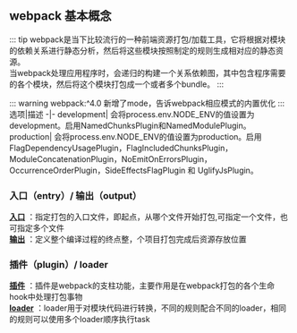 ## webpack 基本概念


::: tip
webpack是当下比较流行的一种前端资源打包/加载工具，它将根据对模块的依赖关系进行静态分析，然后将这些模块按照制定的规则生成相对应的静态资源。<br />
当webpack处理应用程序时，会递归的构建一个关系依赖图，其中包含程序需要的各个模块，然后将这个模块打包成一个或者多个bundle。
:::

::: warning
webpack:^4.0 新增了mode，告诉webpack相应模式的内置优化
:::
选项|描述
-|-
development| 会将process.env.NODE_ENV的值设置为development。启用NamedChunksPlugin和NamedModulePlugin。
production| 会将process.env.NODE_ENV的值设置为production。启用FlagDependencyUsagePlugin，FlagIncludedChunksPlugin，ModuleConcatenationPlugin，NoEmitOnErrorsPlugin，OccurrenceOrderPlugin，SideEffectsFlagPlugin 和 UglifyJsPlugin。

### 入口（entry）/ 输出（output）
**[入口](./entry.md)** ：指定打包的入口文件，即起点，从哪个文件开始打包,可指定一个文件，也可指定多个文件<br />
**[输出](./entry.md)** ：定义整个编译过程的终点整，个项目打包完成后资源存放位置 <br />

### 插件（plugin）/ loader
**[插件](./plugin.md)** ：插件是webpack的支柱功能，主要作用是在webpack打包的各个生命hook中处理打包事物<br />
**[loader](./plugin.md)** ：loader用于对模块代码进行转换，不同的规则配合不同的loader，相同的规则可以使用多个loader顺序执行task <br />




  